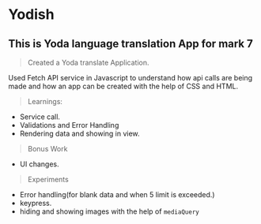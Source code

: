 # Yodish
## This is Yoda language translation App for mark 7

> Created a Yoda translate Application. 

Used Fetch API service in Javascript to understand how api calls are being made and how an app can be created with the help of CSS and HTML.

>Learnings:
- Service call.
- Validations and Error Handling
- Rendering data and showing in view.

> Bonus Work
- UI changes. 

> Experiments
- Error handling(for blank data and when 5 limit is exceeded.)
- keypress.
- hiding and showing images with the help of `mediaQuery`
